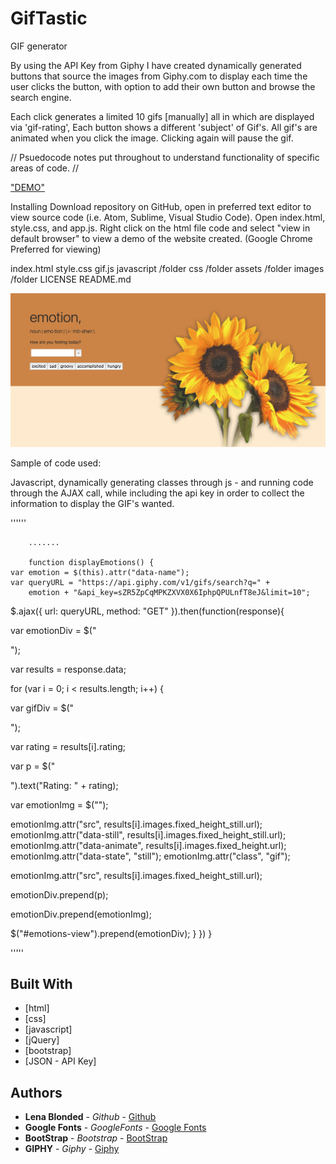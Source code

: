 # GifTastic
GIF generator

By using the API Key from Giphy I have created dynamically generated buttons that source the images from Giphy.com to display each time 
the user clicks the button, with option to add their own button and browse the search engine.

Each click generates a limited 10 gifs [manually] all in which are displayed via 'gif-rating', Each button shows a different 'subject' of Gif's.
All gif's are animated when you click the image. Clicking again will pause the gif.

// Psuedocode notes put throughout to understand functionality of specific areas of code. //

<a href="https://blonded.github.io/GifTastic/" alt="DEMO"> "DEMO" </a>

Installing
Download repository on GitHub, open in preferred text editor to view source code (i.e. Atom, Sublime, Visual Studio Code). Open index.html, style.css, and app.js. Right click on the html file code and select "view in default browser" to view a demo of the website created. (Google Chrome Preferred for viewing)

index.html
style.css
gif.js
javascript  /folder
css         /folder
assets      /folder
images      /folder
LICENSE
README.md


<img src="assets/images/demophoto.jpg" alt="Demo-photo">

Sample of code used:

Javascript, dynamically generating classes through js - and running code through the AJAX call, while including the api key in order to 
collect the information to display the GIF's wanted. 



''''''
     

        .......

        function displayEmotions() {
    var emotion = $(this).attr("data-name");
    var queryURL = "https://api.giphy.com/v1/gifs/search?q=" +
        emotion + "&api_key=sZR5ZpCqMPKZXVX0X6IphpQPULnfT8eJ&limit=10";

$.ajax({
    url: queryURL,
    method: "GET"
}).then(function(response){

var emotionDiv = $("<div class = 'emotion'>");  


var results = response.data;


for (var i = 0; i < results.length; i++) {

  var gifDiv = $("<div class='item'>");

  var rating = results[i].rating;

var p = $("<p>").text("Rating: " + rating);

  var emotionImg = $("<img>");

emotionImg.attr("src", results[i].images.fixed_height_still.url);
emotionImg.attr("data-still", results[i].images.fixed_height_still.url);
emotionImg.attr("data-animate", results[i].images.fixed_height.url);
emotionImg.attr("data-state", "still");
emotionImg.attr("class", "gif");


  emotionImg.attr("src", results[i].images.fixed_height_still.url);

  emotionDiv.prepend(p);

  emotionDiv.prepend(emotionImg);

  $("#emotions-view").prepend(emotionDiv);
    }
  })
} 


'''''

## Built With

* [html]
* [css]
* [javascript]
* [jQuery]
* [bootstrap]
* [JSON - API Key]

## Authors

* **Lena Blonded** - *Github* - [Github](https://github.com/Blonded)
* **Google Fonts** - *GoogleFonts* - [Google Fonts](https://fonts.google.com/)
* **BootStrap** - *Bootstrap* - [BootStrap](https://getbootstrap.com/)
* **GIPHY** - *Giphy* - [Giphy](https://giphy.com/)

